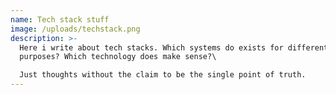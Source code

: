 ```yaml
---
name: Tech stack stuff
image: /uploads/techstack.png
description: >-
  Here i write about tech stacks. Which systems do exists for different
  purposes? Which technology does make sense?\

  Just thoughts without the claim to be the single point of truth.
---
```

